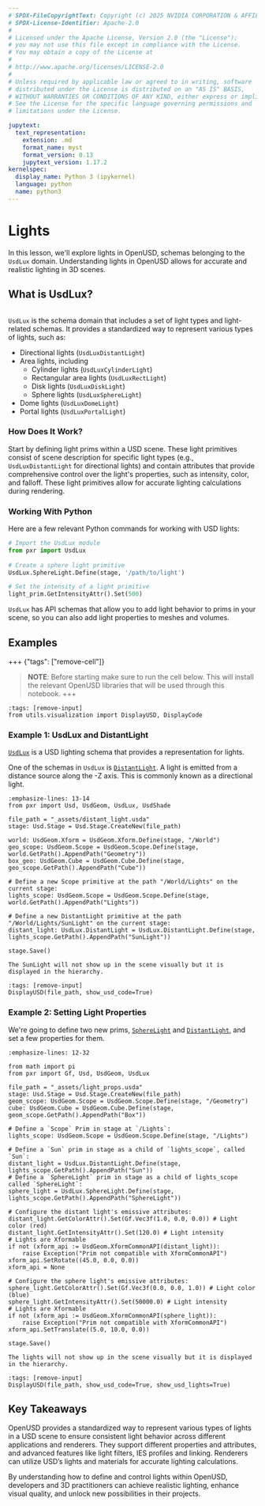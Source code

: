 ```yaml
---
# SPDX-FileCopyrightText: Copyright (c) 2025 NVIDIA CORPORATION & AFFILIATES. All rights reserved.
# SPDX-License-Identifier: Apache-2.0
#
# Licensed under the Apache License, Version 2.0 (the "License");
# you may not use this file except in compliance with the License.
# You may obtain a copy of the License at
#
# http://www.apache.org/licenses/LICENSE-2.0
#
# Unless required by applicable law or agreed to in writing, software
# distributed under the License is distributed on an "AS IS" BASIS,
# WITHOUT WARRANTIES OR CONDITIONS OF ANY KIND, either express or implied.
# See the License for the specific language governing permissions and
# limitations under the License.

jupytext:
  text_representation:
    extension: .md
    format_name: myst
    format_version: 0.13
    jupytext_version: 1.17.2
kernelspec:
  display_name: Python 3 (ipykernel)
  language: python
  name: python3
---
```

# Lights

In this lesson, we'll explore lights in OpenUSD, schemas belonging to the `UsdLux` domain. Understanding lights in OpenUSD allows for accurate and realistic lighting in 3D scenes.

## What is UsdLux?

```{kaltura} 1_1ubiqm73
```

`UsdLux` is the schema domain that includes a set of light types and light-related schemas. It provides a standardized way to represent various types of lights, such as:

* Directional lights (`UsdLuxDistantLight`)
* Area lights, including 
    * Cylinder lights (`UsdLuxCylinderLight`)
    * Rectangular area lights (`UsdLuxRectLight`)
    * Disk lights (`UsdLuxDiskLight`)
    * Sphere lights (`UsdLuxSphereLight`)
* Dome lights (`UsdLuxDomeLight`)
* Portal lights (`UsdLuxPortalLight`)

### How Does It Work?

Start by defining light prims within a USD scene. These light primitives consist of scene description for specific light types (e.g., `UsdLuxDistantLight` for directional lights) and contain attributes that provide comprehensive control over the light's properties, such as intensity, color, and falloff. These light primitives allow for accurate lighting calculations during rendering.

### Working With Python

Here are a few relevant Python commands for working with USD lights:

```python
# Import the UsdLux module
from pxr import UsdLux
	
# Create a sphere light primitive
UsdLux.SphereLight.Define(stage, '/path/to/light')

# Set the intensity of a light primitive
light_prim.GetIntensityAttr().Set(500)
```

`UsdLux` has API schemas that allow you to add light behavior to prims in your scene, so you can also add light properties to meshes and volumes.

## Examples

+++ {"tags": ["remove-cell"]}
>**NOTE**: Before starting make sure to run the cell below. This will install the relevant OpenUSD libraries that will be used through this notebook.
+++
```{code-cell}
:tags: [remove-input]
from utils.visualization import DisplayUSD, DisplayCode
```

### Example 1: UsdLux and DistantLight

[`UsdLux`](https://openusd.org/release/api/usd_lux_page_front.html) is a USD lighting schema that provides a representation for lights.

One of the schemas in `UsdLux` is [`DistantLight`](https://openusd.org/release/api/class_usd_lux_distant_light.html). A light is emitted from a distance source along the -Z axis. This is commonly known as a directional light.

```{code-cell}
:emphasize-lines: 13-14
from pxr import Usd, UsdGeom, UsdLux, UsdShade

file_path = "_assets/distant_light.usda"
stage: Usd.Stage = Usd.Stage.CreateNew(file_path)

world: UsdGeom.Xform = UsdGeom.Xform.Define(stage, "/World")
geo_scope: UsdGeom.Scope = UsdGeom.Scope.Define(stage, world.GetPath().AppendPath("Geometry"))
box_geo: UsdGeom.Cube = UsdGeom.Cube.Define(stage, geo_scope.GetPath().AppendPath("Cube"))

# Define a new Scope primitive at the path "/World/Lights" on the current stage:
lights_scope: UsdGeom.Scope = UsdGeom.Scope.Define(stage, world.GetPath().AppendPath("Lights"))

# Define a new DistantLight primitive at the path "/World/Lights/SunLight" on the current stage:
distant_light: UsdLux.DistantLight = UsdLux.DistantLight.Define(stage, lights_scope.GetPath().AppendPath("SunLight"))

stage.Save()
```
```{note}
The SunLight will not show up in the scene visually but it is displayed in the hierarchy.
```
```{code-cell}
:tags: [remove-input]
DisplayUSD(file_path, show_usd_code=True)
```


### Example 2: Setting Light Properties

We're going to define two new prims, [`SphereLight`](https://openusd.org/dev/api/class_usd_lux_sphere_light.html) and [`DistantLight`](https://openusd.org/release/api/class_usd_lux_distant_light.html), and set a few properties for them.


```{code-cell}
:emphasize-lines: 12-32

from math import pi
from pxr import Gf, Usd, UsdGeom, UsdLux

file_path = "_assets/light_props.usda"
stage: Usd.Stage = Usd.Stage.CreateNew(file_path)
geom_scope: UsdGeom.Scope = UsdGeom.Scope.Define(stage, "/Geometry")
cube: UsdGeom.Cube = UsdGeom.Cube.Define(stage, geom_scope.GetPath().AppendPath("Box"))

# Define a `Scope` Prim in stage at `/Lights`:
lights_scope: UsdGeom.Scope = UsdGeom.Scope.Define(stage, "/Lights")

# Define a `Sun` prim in stage as a child of `lights_scope`, called `Sun`:
distant_light = UsdLux.DistantLight.Define(stage, lights_scope.GetPath().AppendPath("Sun"))
# Define a `SphereLight` prim in stage as a child of lights_scope called `SphereLight`:
sphere_light = UsdLux.SphereLight.Define(stage, lights_scope.GetPath().AppendPath("SphereLight"))

# Configure the distant light's emissive attributes:
distant_light.GetColorAttr().Set(Gf.Vec3f(1.0, 0.0, 0.0)) # Light color (red)
distant_light.GetIntensityAttr().Set(120.0) # Light intensity
# Lights are Xformable
if not (xform_api := UsdGeom.XformCommonAPI(distant_light)):
    raise Exception("Prim not compatible with XformCommonAPI")
xform_api.SetRotate((45.0, 0.0, 0.0))
xform_api = None

# Configure the sphere light's emissive attributes:
sphere_light.GetColorAttr().Set(Gf.Vec3f(0.0, 0.0, 1.0)) # Light color (blue)
sphere_light.GetIntensityAttr().Set(50000.0) # Light intensity
# Lights are Xformable
if not (xform_api := UsdGeom.XformCommonAPI(sphere_light)):
    raise Exception("Prim not compatible with XformCommonAPI")
xform_api.SetTranslate((5.0, 10.0, 0.0))

stage.Save()
```
```{note}
The lights will not show up in the scene visually but it is displayed in the hierarchy.
```
```{code-cell}
:tags: [remove-input]
DisplayUSD(file_path, show_usd_code=True, show_usd_lights=True)
```

## Key Takeaways

OpenUSD provides a standardized way to represent various types of lights in a USD scene to ensure consistent light behavior across different applications and renderers. They support different properties and attributes, and advanced
features like light filters, IES profiles and linking. Renderers can utilize USD’s lights and materials for accurate lighting calculations.

By understanding how to define and control lights within OpenUSD, developers and 3D practitioners can achieve realistic lighting, enhance visual quality, and unlock new possibilities in their projects.




